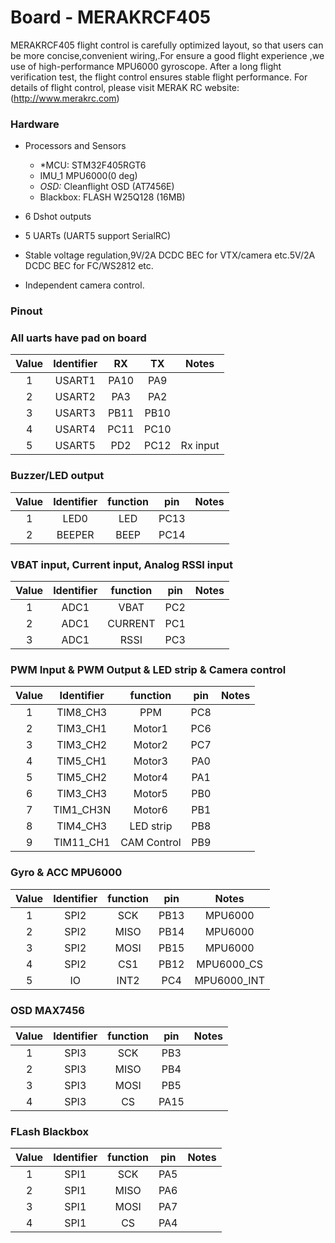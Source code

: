 # Board - MERAKRCF405

MERAKRCF405 flight control is carefully optimized layout, so that users can be more concise,convenient wiring,.For ensure a good flight experience ,we use of high-performance MPU6000 gyroscope. After a long flight verification test, the flight control ensures stable flight performance. For details of flight control, please visit MERAK RC website:(http://www.merakrc.com) 

### Hardware

* Processors and Sensors
  * *MCU: STM32F405RGT6
  * IMU_1 MPU6000(0 deg)
  * *OSD:* Cleanflight OSD (AT7456E)
  * Blackbox: FLASH W25Q128 (16MB)

* 6 Dshot outputs

* 5 UARTs (UART5 support SerialRC)

* Stable voltage regulation,9V/2A DCDC BEC for VTX/camera etc.5V/2A DCDC BEC for FC/WS2812 etc.

* Independent camera control.

### Pinout

### All uarts have pad on board 

| Value | Identifier |  RX  |  TX  |  Notes   |
| :---: | :--------: | :--: | :--: | :------: |
|   1   |   USART1   | PA10 | PA9  |          |
|   2   |   USART2   | PA3  | PA2  |          |
|   3   |   USART3   | PB11 | PB10 |          |
|   4   |   USART4   | PC11 | PC10 |          |
|   5   |   USART5   | PD2  | PC12 | Rx input |

### Buzzer/LED output 

| Value | Identifier | function | pin  | Notes |
| :---: | :--------: | :------: | :--: | :---: |
|   1   |    LED0    |   LED    | PC13 |       |
|   2   |   BEEPER   |   BEEP   | PC14 |       |

### VBAT input, Current input, Analog RSSI input

| Value | Identifier | function | pin  | Notes |
| :---: | :--------: | :------: | :--: | :---: |
|   1   |    ADC1    |   VBAT   | PC2  |       |
|   2   |    ADC1    | CURRENT  | PC1  |       |
|   3   |    ADC1    | RSSI     | PC3  |       |

### PWM Input & PWM Output & LED strip & Camera control

| Value | Identifier |  function   | pin  | Notes |
| :---: | :--------: | :---------: | :--: | :---: |
|   1   |  TIM8_CH3  |     PPM     | PC8  |       |
|   2   |  TIM3_CH1  |   Motor1    | PC6  |       |
|   3   |  TIM3_CH2  |   Motor2    | PC7  |       |
|   4   |  TIM5_CH1  |   Motor3    | PA0  |       |
|   5   |  TIM5_CH2  |   Motor4    | PA1  |       |
|   6   |  TIM3_CH3  |   Motor5    | PB0  |       |
|   7   |  TIM1_CH3N |   Motor6    | PB1  |       |
|   8   |  TIM4_CH3  |  LED strip  | PB8  |       |
|   9   |  TIM11_CH1 | CAM Control | PB9  |       |

### Gyro & ACC  MPU6000

| Value | Identifier | function | pin  |     Notes      |
| :---: | :--------: | :------: | :--: | :------------: |
|   1   |    SPI2    |   SCK    | PB13  |    MPU6000    |
|   2   |    SPI2    |   MISO   | PB14  |    MPU6000    |
|   3   |    SPI2    |   MOSI   | PB15  |    MPU6000    |
|   4   |    SPI2    |   CS1    | PB12  |  MPU6000_CS   |
|   5   |     IO     |   INT2   | PC4   |  MPU6000_INT  |

### OSD MAX7456

| Value | Identifier | function | pin  | Notes |
| :---: | :--------: | :------: | :--: | :---: |
|   1   |    SPI3    |   SCK    | PB3  |       |
|   2   |    SPI3    |   MISO   | PB4  |       |
|   3   |    SPI3    |   MOSI   | PB5  |       |
|   4   |    SPI3    |    CS    | PA15 |       |

### FLash Blackbox

| Value | Identifier | function | pin  | Notes |
| :---: | :--------: | :------: | :--: | :---: |
|   1   |    SPI1    |   SCK    |  PA5 |       |
|   2   |    SPI1    |   MISO   |  PA6 |       |
|   3   |    SPI1    |   MOSI   |  PA7 |       |
|   4   |    SPI1    |    CS    |  PA4 |       |

